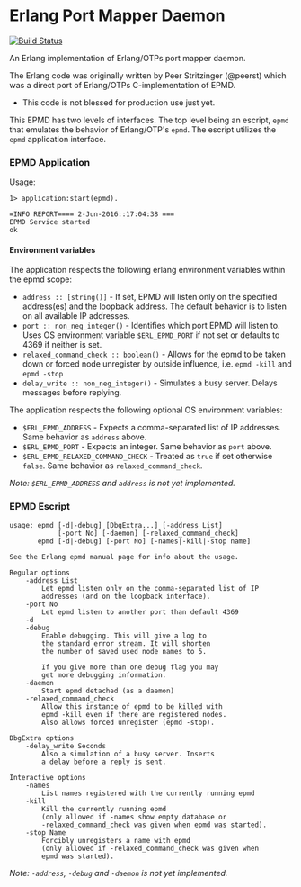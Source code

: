 Erlang Port Mapper Daemon
=========================
[![Build Status](https://travis-ci.org/erlang/epmd.svg?branch=master)](https://travis-ci.org/erlang/epmd)

An Erlang implementation of Erlang/OTPs port mapper daemon.

The Erlang code was originally written by Peer Stritzinger (@peerst) which was
a direct port of Erlang/OTPs C-implementation of EPMD.

* This code is not blessed for production use just yet.

This EPMD has two levels of interfaces. The top level being an escript, `epmd` that emulates
the behavior of Erlang/OTP's `epmd`. The escript utilizes the `epmd` application interface.

### EPMD Application

Usage:

    1> application:start(epmd).

    =INFO REPORT==== 2-Jun-2016::17:04:38 ===
    EPMD Service started
    ok

#### Environment variables

The application respects the following erlang environment variables within the epmd scope:

* `address :: [string()]` - If set, EPMD will listen only on the specified address(es) and the loopback address.
  The default behavior is to listen on all available IP addresses.
* `port :: non_neg_integer()` - Identifies which port EPMD will listen to.
   Uses OS environment variable `$ERL_EPMD_PORT` if not set or defaults to 4369 if neither is set.
* `relaxed_command_check :: boolean()` - Allows for the epmd to be taken down or forced node unregister by outside influence,
   i.e. `epmd -kill` and `epmd -stop`
* `delay_write :: non_neg_integer()` - Simulates a busy server. Delays messages before replying.

The application respects the following optional OS environment variables:

* `$ERL_EPMD_ADDRESS` - Expects a comma-separated list of IP addresses. Same behavior as `address` above.
* `$ERL_EPMD_PORT` - Expects an integer. Same behavior as `port` above.
* `$ERL_EPMD_RELAXED_COMMAND_CHECK` - Treated as `true` if set otherwise `false`. Same behavior as `relaxed_command_check`.

_Note: `$ERL_EPMD_ADDRESS` and `address` is not yet implemented._

### EPMD Escript

    usage: epmd [-d|-debug] [DbgExtra...] [-address List]
                [-port No] [-daemon] [-relaxed_command_check]
           epmd [-d|-debug] [-port No] [-names|-kill|-stop name]

    See the Erlang epmd manual page for info about the usage.

    Regular options
        -address List
            Let epmd listen only on the comma-separated list of IP
            addresses (and on the loopback interface).
        -port No
            Let epmd listen to another port than default 4369
        -d
        -debug
            Enable debugging. This will give a log to
            the standard error stream. It will shorten
            the number of saved used node names to 5.

            If you give more than one debug flag you may
            get more debugging information.
        -daemon
            Start epmd detached (as a daemon)
        -relaxed_command_check
            Allow this instance of epmd to be killed with
            epmd -kill even if there are registered nodes.
            Also allows forced unregister (epmd -stop).

    DbgExtra options
        -delay_write Seconds
            Also a simulation of a busy server. Inserts
            a delay before a reply is sent.

    Interactive options
        -names
            List names registered with the currently running epmd
        -kill
            Kill the currently running epmd
            (only allowed if -names show empty database or
            -relaxed_command_check was given when epmd was started).
        -stop Name
            Forcibly unregisters a name with epmd
            (only allowed if -relaxed_command_check was given when
            epmd was started).


_Note: `-address`, `-debug` and `-daemon` is not yet implemented._
